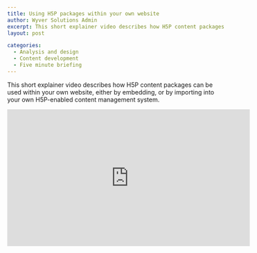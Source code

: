 ```yaml
---
title: Using H5P packages within your own website
author: Wyver Solutions Admin
excerpt: This short explainer video describes how H5P content packages can be used within your own website, either by embedding, or by importing into your own H5P-enabled content management system.
layout: post

categories:
  - Analysis and design
  - Content development
  - Five minute briefing
---
```

This short explainer video describes how H5P content packages can be used within your own website, either by embedding, or by importing into your own H5P-enabled content management system.

<iframe width="560" height="315" src="https://www.youtube.com/embed/AZiapXtsnX8" frameborder="0" allowfullscreen="allowfullscreen">&nbsp;</iframe>
